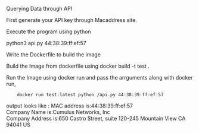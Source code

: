 Querying Data through API

First generate your API key through Macaddress site.

Execute the program using python

python3 api.py 44:38:39:ff:ef:57

Write the Dockerfile to build the image 

Build the Image from dockerfile using docker build -t test .

Run the Image using docker run and pass the arrguments along with docker run,
        
        docker run test:latest python /api.py 44:38:39:ff:ef:57 
 
 
output looks like :
  MAC address is:44:38:39:ff:ef:57                                                                                           
Company Name is:Cumulus Networks, Inc                                                                                      
Company Address is:650 Castro Street, suite 120-245 Mountain View  CA  94041 US


